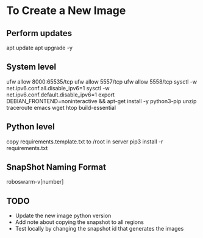 To Create a New Image
=====================

## Perform updates
apt update
apt upgrade -y

## System level
ufw allow 8000:65535/tcp
ufw allow 5557/tcp
ufw allow 5558/tcp
sysctl -w net.ipv6.conf.all.disable_ipv6=1
sysctl -w net.ipv6.conf.default.disable_ipv6=1
export DEBIAN_FRONTEND=noninteractive && apt-get install -y python3-pip unzip traceroute emacs wget htop build-essential

## Python level
copy requirements.template.txt to /root in server
pip3 install -r requirements.txt

## SnapShot Naming Format

roboswarm-v[number]

## TODO
- Update the new image python version
- Add note about copying the snapshot to all regions
- Test locally by changing the snapshot id that generates the images
